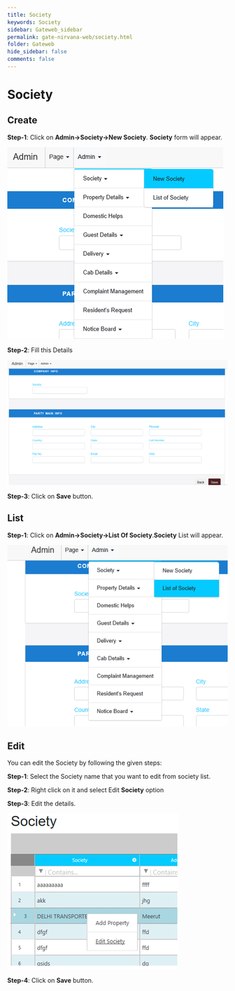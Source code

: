 ```yaml
---
title: Society
keywords: Society
sidebar: Gateweb_sidebar
permalink: gate-nirvana-web/society.html
folder: Gateweb
hide_sidebar: false
comments: false
---
```


# Society

## Create

**Step-1**: Click on **Admin->Society->New Society**. **Society** form will appear.

![](/images/ASocietyCreateSelectMenuweb.png)

**Step-2**: Fill this Details

![](/images/ASocietyCreateSelectFormweb.png)

**Step-3**: Click on **Save** button.

## List

**Step-1**:  Click on **Admin->Society->List Of Society**.**Society** List will appear.

![](/images/ASocietyListweb.png)

## Edit

You can edit the Society by following the given steps:

**Step-1**: Select the Society name that you want to edit from society list.

**Step-2**: Right click on it and select Edit **Society** option    
                                                         
**Step-3**: Edit the details.

![](/images/ASocietyEditweb.png)

**Step-4**: Click on **Save** button. 